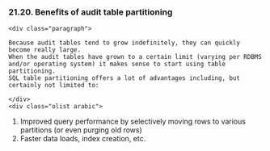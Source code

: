 ### 21.20. Benefits of audit table partitioning

    <div class="paragraph">

    Because audit tables tend to grow indefinitely, they can quickly become really large.
    When the audit tables have grown to a certain limit (varying per RDBMS and/or operating system) it makes sense to start using table partitioning.
    SQL table partitioning offers a lot of advantages including, but certainly not limited to:

    </div>
    <div class="olist arabic">

1.  Improved query performance by selectively moving rows to various partitions (or even purging old rows)
2.  Faster data loads, index creation, etc.
    </div>
    </div>
    <div class="sect2">
